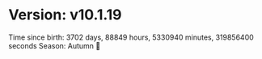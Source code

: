 # Version: v10.1.19
Time since birth: 3702 days, 88849 hours, 5330940 minutes, 319856400 seconds
Season: Autumn 🍁
